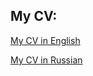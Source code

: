 ## My CV:
[My CV in English](https://drive.google.com/file/d/1XD58XaCG63sa7iYn8BUHeK2KCd3UOwsK/view?usp=sharing/)

[My CV in Russian](https://drive.google.com/file/d/1GtyBkBVgErPDqw4CS_yb2B1HlMtflWky/view?usp=sharing/)
